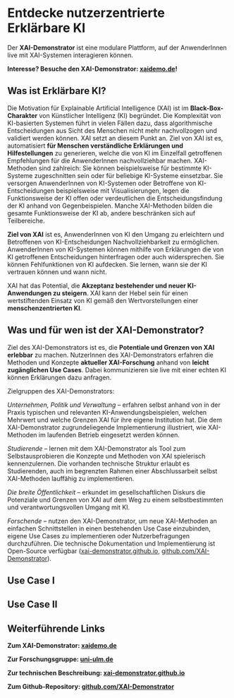 # Entdecke nutzerzentrierte Erklärbare KI

Der **XAI-Demonstrator** ist eine modulare Plattform, auf der AnwenderInnen live mit XAI-Systemen interagieren können.

**Interesse? Besuche den XAI-Demonstrator: [xaidemo.de](https://www.xaidemo.de)!**

## Was ist Erklärbare KI?

Die Motivation für Explainable Artificial Intelligence (XAI) ist im **Black-Box-Charakter** von Künstlicher Intelligenz (KI) begründet. Die Komplexität von KI-basierten Systemen führt in vielen Fällen dazu, dass algorithmische Entscheidungen aus Sicht des Menschen nicht mehr nachvollzogen und validiert werden können. XAI setzt an diesem Punkt an. Ziel von XAI ist es, automatisiert **für Menschen verständliche Erklärungen und Hilfestellungen** zu generieren, welche die von KI im Einzelfall getroffenen Empfehlungen für die AnwenderInnen nachvollziehbar machen. XAI-Methoden sind zahlreich: Sie können beispielsweise für bestimmte KI-Systeme zugeschnitten sein oder für beliebige KI-Systeme einsetzbar. Sie versorgen AnwenderInnen von KI-Systemen oder Betroffene von KI-Entscheidungen beispielsweise mit Visualisierungen, legen die Funktionsweise der KI offen oder verdeutlichen die Entscheidungsfindung der KI anhand von Gegenbeispielen. Manche XAI-Methoden bilden die gesamte Funktionsweise der KI ab, andere beschränken sich auf Teilbereiche. 

**Ziel von XAI** ist es, AnwenderInnen von KI den Umgang zu erleichtern und Betroffenen von KI-Entscheidungen Nachvollziehbarkeit zu ermöglichen. AnwenderInnen von KI-Systemen können mithilfe von Erklärungen die von KI getroffenen Entscheidungen hinterfragen oder auch widersprechen. Sie können Fehlfunktionen von KI aufdecken. Sie lernen, wann sie der KI vertrauen können und wann nicht. 

XAI hat das Potential, die **Akzeptanz bestehender und neuer KI-Anwendungen zu steigern**. XAI kann der Hebel sein für einen wertstiftenden Einsatz von KI gemäß den Wertvorstellungen einer **menschenzentrierten KI**. 

## Was und für wen ist der XAI-Demonstrator?
Ziel des XAI-Demonstrators ist es, die **Potentiale und Grenzen von XAI erlebbar** zu machen. NutzerInnen des XAI-Demonstrators erfahren die Methoden und Konzepte **aktueller XAI-Forschung** anhand von **leicht zugänglichen Use Cases**. Dabei kommunizieren sie live mit einer echten KI können Erklärungen dazu anfragen.

Zielgruppen des XAI-Demonstrators:

*Unternehmen, Politik und Verwaltung* – erfahren selbst anhand von in der Praxis typischen und relevanten KI-Anwendungsbeispielen, welchen Mehrwert und welche Grenzen XAI für ihre eigene Institution hat. Die dem XAI-Demonstrator zugrundeliegende Implementierung illustriert, wie XAI-Methoden im laufenden Betrieb eingesetzt werden können.

*Studierende* – lernen mit dem XAI-Demonstrator als Tool zum Selbstausprobieren die Konzepte und Methoden von XAI spielerisch kennenzulernen. Die vorhanden technische Struktur erlaubt es Studierenden, auch im begrenzten Rahmen einer Abschlussarbeit selbst XAI-Methoden lauffähig zu implementieren.

*Die breite Öffentlichkeit* – erkundet im gesellschaftlichen Diskurs die Potenziale und Grenzen von XAI auf dem Weg zu einem selbstbestimmten und verantwortungsvollen Umgang mit KI.

*Forschende* – nutzen den XAI-Demonstrator, um neue XAI-Methoden an einfachen Schnittstellen in einen bestehenden Use Case einzubinden, eigene Use Cases zu implementieren oder Nutzerbefragungen durchzuführen. Die technische Dokumentation und Implementierung ist Open-Source verfügbar ([xai-demonstrator.github.io](https://xai-demonstrator.github.io/xai-demonstrator/), [github.com/XAI-Demonstrator](https://github.com/XAI-Demonstrator/xai-demonstrator)).


## Use Case I

## Use Case II

## Weiterführende Links

**Zum XAI-Demonstrator: [xaidemo.de](https://www.xaidemo.de)**

**Zur Forschungsgruppe: [uni-ulm.de](https://www.uni-ulm.de/mawi/iba/forschung/forschungsthemen/explainable-artificial-intelligence/)**

**Zur technischen Beschreibung: [xai-demonstrator.github.io](https://xai-demonstrator.github.io/xai-demonstrator/)**
 
**Zum Github-Repository: [github.com/XAI-Demonstrator](https://github.com/XAI-Demonstrator/xai-demonstrator)**


